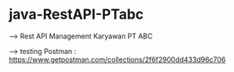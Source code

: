 # java-RestAPI-PTabc

--> Rest API Management Karyawan PT ABC

--> testing Postman : https://www.getpostman.com/collections/2f6f2900dd433d96c706
